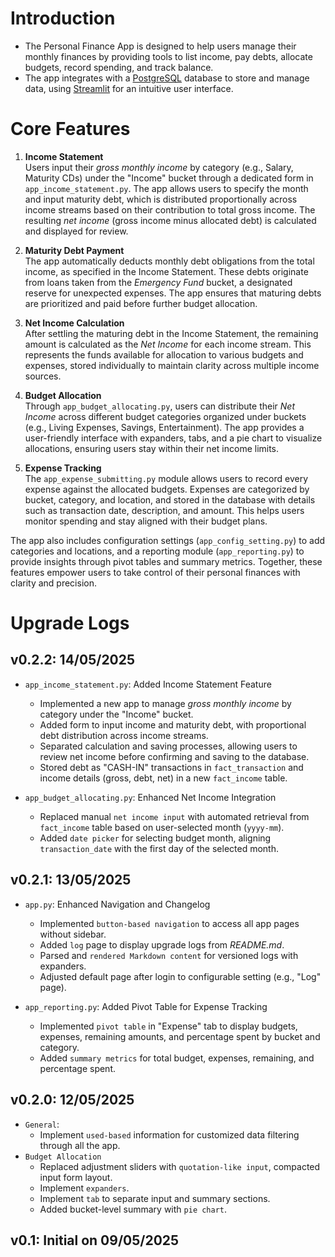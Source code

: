 # Introduction
* The Personal Finance App is designed to help users manage their monthly finances by providing tools to list income, pay debts, allocate budgets, record spending, and track balance.
* The app integrates with a [PostgreSQL](https://www.postgresql.org/) database to store and manage data, using [Streamlit](https://streamlit.io/) for an intuitive user interface.

# Core Features
1. **Income Statement**  
   Users input their *gross monthly income* by category (e.g., Salary, Maturity CDs) under the "Income" bucket through a dedicated form in `app_income_statement.py`. The app allows users to specify the month and input maturity debt, which is distributed proportionally across income streams based on their contribution to total gross income. The resulting *net income* (gross income minus allocated debt) is calculated and displayed for review.

2. **Maturity Debt Payment**  
   The app automatically deducts monthly debt obligations from the total income, as specified in the Income Statement. These debts originate from loans taken from the *Emergency Fund* bucket, a designated reserve for unexpected expenses. The app ensures that maturing debts are prioritized and paid before further budget allocation.

3. **Net Income Calculation**  
   After settling the maturing debt in the Income Statement, the remaining amount is calculated as the *Net Income* for each income stream. This represents the funds available for allocation to various budgets and expenses, stored individually to maintain clarity across multiple income sources.

4. **Budget Allocation**  
   Through `app_budget_allocating.py`, users can distribute their *Net Income* across different budget categories organized under buckets (e.g., Living Expenses, Savings, Entertainment). The app provides a user-friendly interface with expanders, tabs, and a pie chart to visualize allocations, ensuring users stay within their net income limits.

5. **Expense Tracking**  
   The `app_expense_submitting.py` module allows users to record every expense against the allocated budgets. Expenses are categorized by bucket, category, and location, and stored in the database with details such as transaction date, description, and amount. This helps users monitor spending and stay aligned with their budget plans.

The app also includes configuration settings (`app_config_setting.py`) to add categories and locations, and a reporting module (`app_reporting.py`) to provide insights through pivot tables and summary metrics. Together, these features empower users to take control of their personal finances with clarity and precision.

# Upgrade Logs

## v0.2.2: 14/05/2025
* `app_income_statement.py`: Added Income Statement Feature
    - Implemented a new app to manage *gross monthly income* by category under the "Income" bucket.
    - Added form to input income and maturity debt, with proportional debt distribution across income streams.
    - Separated calculation and saving processes, allowing users to review net income before confirming and saving to the database.
    - Stored debt as "CASH-IN" transactions in `fact_transaction` and income details (gross, debt, net) in a new `fact_income` table.

* `app_budget_allocating.py`: Enhanced Net Income Integration
    - Replaced manual `net income input` with automated retrieval from `fact_income` table based on user-selected month (`yyyy-mm`).
    - Added `date picker` for selecting budget month, aligning `transaction_date` with the first day of the selected month.

## v0.2.1: 13/05/2025
* `app.py`: Enhanced Navigation and Changelog
    - Implemented `button-based navigation` to access all app pages without sidebar.
    - Added `log` page to display upgrade logs from *README.md*.
    - Parsed and `rendered Markdown content` for versioned logs with expanders.
    - Adjusted default page after login to configurable setting (e.g., "Log" page).
    
* `app_reporting.py`: Added Pivot Table for Expense Tracking
    - Implemented `pivot table` in "Expense" tab to display budgets, expenses, remaining amounts, and percentage spent by bucket and category.
    - Added `summary metrics` for total budget, expenses, remaining, and percentage spent.

## v0.2.0: 12/05/2025
* `General`:
    - Implement `used-based` information for customized data filtering through all the app.
* `Budget Allocation`
    - Replaced adjustment sliders with `quotation-like input`, compacted input form layout.
    - Implement `expanders`.
    - Implement `tab` to separate input and summary sections.
    - Added bucket-level summary with `pie chart`.
    
## v0.1: Initial on 09/05/2025

#